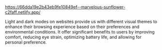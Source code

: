 https://66dda19e2b43eb9fe10849ef--marvelous-sunflower-c2faff.netlify.app/

Light and dark modes on websites provide us with different visual themes to enhance their browsing experience based on their preferences and environmental conditions.
It offer significant benefits to users by improving comfort, reducing eye strain, optimizing battery life, and allowing for personal preference.
